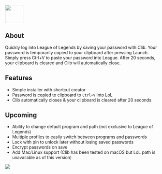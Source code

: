 <img src='https://github.com/sociallymellow/clib/raw/master/images/icon.png' width=60>

## About
Quickly log into League of Legends by saving your password with Clib. Your password is temporarily copied to your clipboard after pressing Launch. Simply press Ctrl+V to paste your password into League. After 20 seconds, your clipboard is cleared and Clib will automatically close.

## Features
* Simple installer with shortcut creator
* Password is copied to clipboard to `Ctrl+V` into LoL
* Clib automatically closes & your clipboard is cleared after 20 seconds

## Upcoming
* Ability to change default program and path (not exclusive to League of Legends)
* Multiple profiles to easily switch between programs and passwords
* Lock with pin to unlock later without losing saved passwords
* Encrypt passwords on save
* Add Mac/Linux support (Clib has been tested on macOS but LoL path is unavailable as of this version)

<img src='https://dl.dropboxusercontent.com/u/57594406/clib/images/screenshot.png'>
